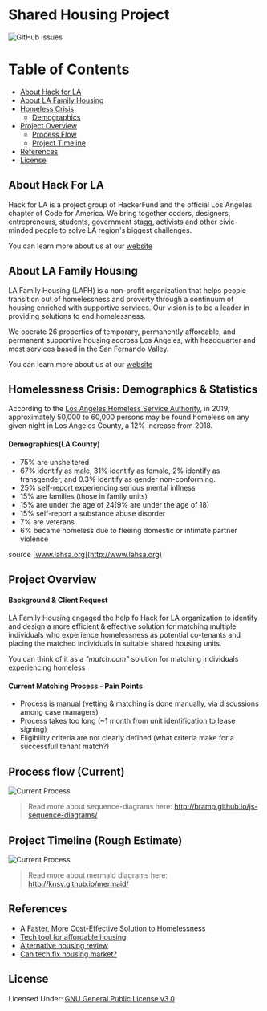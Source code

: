 Shared Housing Project
===

![GitHub issues](https://img.shields.io/github/issues/hackforla/shared-housing.svg)

# Table of Contents
- [About Hack for LA](#hackforla)
- [About LA Family Housing](#lafamilyhousing)
- [Homeless Crisis](#homelesscrisis)
    - [Demographics](#demographics)
- [Project Overview](#projectoverview)
    - [Process Flow](#processflow)
    - [Project Timeline](#projecttimeline)
- [References](#references)
- [License](#license)


## About Hack For LA <a name="hackforla"></a>
Hack for LA is a project group of HackerFund and the official Los Angeles chapter of Code for America. We bring together coders, designers, entrepreneurs, students, government stagg, activists and other civic-minded people to solve LA region's biggest challenges.

You can learn more about us at our [website](https://www.hackforla.org)

## About LA Family Housing <a name="lafamilyhousing"></a>
LA Family Housing (LAFH) is a non-profit organization that helps people transition out of homelessness and proverty through a continuum of housing enriched with supportive services. Our vision is to be a leader in providing solutions to end homelessness.

We operate 26 properties of temporary, permanently affordable, and permanent supportive housing accross Los Angeles, with headquarter and most services based in the San Fernando Valley.

You can learn more about us at our [website](https:/lafh.org)

## Homelessness Crisis: Demographics & Statistics <a name="homelesscrisis"></a>
According to the [Los Angeles Homeless Service Authority](https://www.lahsa.org/), in 2019, approximately 50,000 to 60,000 persons may be found homeless on any given night in Los Angeles County, a 12% increase from 2018.

#### Demographics(LA County) <a name="demographics"></a>

- 75% are unsheltered
- 67% identify as male, 31% identify as female, 2% identify as transgender, and 0.3% identify as gender non-conforming.
- 25% self-report experiencing serious mental inllness
- 15% are families (those in family units)
- 15% are under the age of 24(9% are under the age of 18)
- 15% self-report a substance abuse disorder
- 7% are veterans
- 6% became homeless due to fleeing domestic or intimate partner violence

source [www.lahsa.org](http://www.lahsa.org)


Project Overview <a name="projectoverview"></a>
---

#### Background & Client Request
LA Family Housing engaged the help fo Hack for LA organization to identify and design a more efficient & effective solution for matching multiple individuals who experience homelessness as potential co-tenants and placing the matched individuals in suitable shared housing units.

You can think of it as a *"match.com"* solution for matching individuals experiencing homeless

#### Current Matching Process - Pain Points

- Process is manual (vetting & matching is done manually, via discussions among case managers)
- Process takes too long (~1 month from unit identification to lease signing)
- Eligibility criteria are not clearly defined (what criteria make for a successfull tenant match?)


Process flow (Current) <a name="processflow"></a>
---

![Current Process](https://github.com/hackforla/shared-housing/blob/master/public/CurrentProcess.png)


> Read more about sequence-diagrams here: http://bramp.github.io/js-sequence-diagrams/

Project Timeline (Rough Estimate) <a name="projecttimeline"></a>
---

![Current Process](https://github.com/hackforla/shared-housing/blob/master/public/ProjectTimeline.png)

> Read more about mermaid diagrams here: http://knsv.github.io/mermaid/

## References <a name="references"></a>
- [A Faster, More Cost-Effective Solution to Homelessness](https://medium.com/@mikeboninla/shared-housing-a-faster-more-cost-effective-solution-to-homelessness-93f20a0e0906)
- [Tech tool for affordable housing](https://www.marketplace.org/2019/02/21/los-angeles-homeless-advocates-have-new-tech-tool-affordable-housing/)
- [Alternative housing review](http://ciesandiego.org/wp-content/uploads/2018/08/SAMHSA-Shared-Housing-Alt-Housing-PPT_7_23_18-_FinalPDF.pdf)
- [Can tech fix housing market?](https://www.nytimes.com/2019/01/29/upshot/can-technology-help-fix-the-housing-market.html)

## License <a name="license"></a>


Licensed Under: [GNU General Public License v3.0](https://github.com/hackforla/shared-housing/blob/master/LICENSE)

